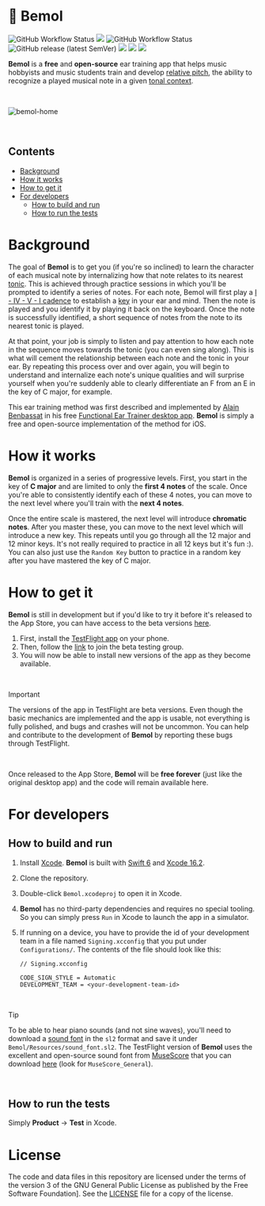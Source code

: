 # 🎵 Bemol
![GitHub Workflow Status](https://github.com/ftchirou/Bemol/actions/workflows/run-tests.yml/badge.svg) <img src="https://img.shields.io/badge/coverage-84%25-green"> ![GitHub Workflow Status](https://github.com/ftchirou/Bemol/actions/workflows/upload-to-testflight.yml/badge.svg) ![GitHub release (latest SemVer)](https://img.shields.io/github/v/tag/ftchirou/Bemol)  <img src="https://img.shields.io/badge/beta-yellow"> <img src="https://img.shields.io/badge/iOS%2018%2B-red"> <img src="https://img.shields.io/badge/Swift%20%3E%3D%206-orange">

**Bemol** is a **free** and **open-source** ear training app that helps music hobbyists and music students train and develop [relative pitch](https://en.wikipedia.org/wiki/Relative_pitch), the ability to recognize a played musical note in a given [tonal context](https://en.wikipedia.org/wiki/Tonic_(music)).

<br />

![bemol-home](https://github.com/user-attachments/assets/cd712231-7350-454f-87e9-f63eb84471f0)

<br />

## Contents
- [Background](#background)
- [How it works](#how-it-works)
- [How to get it](#how-to-get-it)
- [For developers](#for-developers)
  - [How to build and run](#how-to-build-and-run)
  - [How to run the tests](#how-to-run-the-tests)

# Background

The goal of **Bemol** is to get you (if you're so inclined) to learn the character of each musical note by internalizing how that note relates to its nearest [tonic](https://en.wikipedia.org/wiki/Tonic_(music)). This is achieved through practice sessions in which you'll be prompted to identify a series of notes. For each note, Bemol will first play a [I - IV - V - I cadence](https://en.wikipedia.org/wiki/Cadence) to establish a [key](https://en.wikipedia.org/wiki/Key_(music)) in your ear and mind. Then the note is played and you identify it by playing it back on the keyboard. Once the note is successfully identified, a short sequence of notes from the note to its nearest tonic is played. 

At that point, your job is simply to listen and pay attention to how each note in the sequence moves towards the tonic (you can even sing along). This is what will cement the relationship between each note and the tonic in your ear. By repeating this process over and over again, you will begin to understand and internalize each note's unique qualities and will surprise yourself when you're suddenly able to clearly differentiate an F from an E in the key of C major, for example.

This ear training method was first described and implemented by [Alain Benbassat](https://www.miles.be) in his free [Functional Ear Trainer desktop app](https://www.miles.be/software/functional-ear-trainer-v2/). **Bemol** is simply a free and open-source implementation of the method for iOS.

# How it works

**Bemol** is organized in a series of progressive levels. First, you start in the key of **C major** and are limited to only the **first 4 notes** of the scale. Once you're able to consistently identify each of these 4 notes, you can move to the next level where you'll train with the **next 4 notes**. 

Once the entire scale is mastered, the next level will introduce **chromatic notes**. After you master these, you can move to the next level which will introduce a new key. This repeats until you go through all the 12 major and 12 minor keys. It's not really required to practice in all 12 keys but it's fun :). You can also just use the `Random Key` button to practice in a random key after you have mastered the key of C major.

# How to get it

**Bemol** is still in development but if you'd like to try it before it's released to the App Store, you can have access to the beta versions [here](https://testflight.apple.com/join/8vhsQVQQ).

1. First, install the [TestFlight app](https://testflight.apple.com) on your phone.
2. Then, follow the [link](https://testflight.apple.com/join/8vhsQVQQ) to join the beta testing group.
3. You will now be able to install new versions of the app as they become available.

<br/>

> [!IMPORTANT]
> The versions of the app in TestFlight are beta versions. Even though the basic mechanics are implemented and the app is usable, not everything is fully polished, and bugs and crashes will not be uncommon. You can help and contribute to the development of **Bemol** by reporting these bugs through TestFlight.

<br/>

Once released to the App Store, **Bemol** will be **free forever** (just like the original desktop app) and the code will remain available here.

# For developers

## How to build and run

1. Install [Xcode](https://developer.apple.com/xcode/). **Bemol** is built with [Swift 6](https://www.swift.org) and [Xcode 16.2](https://developer.apple.com/documentation/xcode-release-notes/xcode-16_2-release-notes).
2. Clone the repository.
3. Double-click `Bemol.xcodeproj` to open it in Xcode.
4. **Bemol** has no third-party dependencies and requires no special tooling. So you can simply press `Run` in Xcode to launch the app in a simulator.
5. If running on a device, you have to provide the id of your development team in a file named `Signing.xcconfig` that you put under `Configurations/`. The contents of the file should look like this:
   
   ```
   // Signing.xcconfig

   CODE_SIGN_STYLE = Automatic
   DEVELOPMENT_TEAM = <your-development-team-id>
   ```

<br/>

> [!TIP]
> To be able to hear piano sounds (and not sine waves), you'll need to download a [sound font](https://en.wikipedia.org/wiki/SoundFont) in the `sl2` format and save it under `Bemol/Resources/sound_font.sl2`. The TestFlight version of **Bemol** uses the excellent and open-source sound font from [MuseScore](https://musescore.org/en) that you can download [here](https://musescore.org/en/handbook/3/soundfonts-and-sfz-files#list) (look for `MuseScore_General`).

<br/>

## How to run the tests

Simply **Product** -> **Test** in Xcode.

# License

The code and data files in this repository are licensed under the terms of the version 3 of the GNU General Public License as published by the Free Software Foundation]. See the [LICENSE](./LICENSE) file for a copy of the license.
